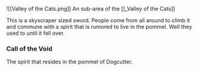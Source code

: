 ![[Valley of the Cats.png]]
An sub-area of the [[_Valley of the Cats]]

This is a skyscraper sized sword. People come from all around to climb it and commune with a spirit that is rumored to live in the pommel. Well they used to until it fell over. 

### Call of the Void
The spirit that resides in the pommel of Dogcutter.